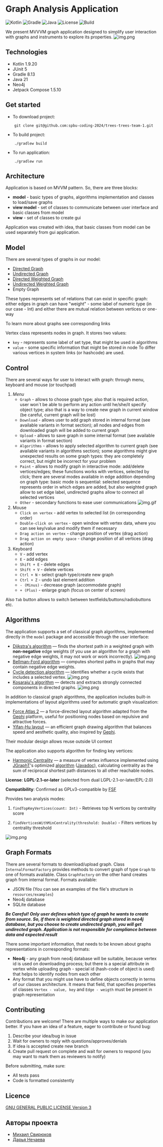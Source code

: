 # Graph Analysis Application

![Kotlin](https://img.shields.io/badge/Kotlin-1.9.20-blue.svg)
![Gradle](https://img.shields.io/badge/Gradle-8.13-brightgreen.svg)
![Java](https://img.shields.io/badge/Java-21-yellow.svg)
![License](https://img.shields.io/badge/License-GPLv3-blue.svg)
![Build](https://img.shields.io/github/actions/workflow/status/spbu-coding-2024/graphs-graphs-team-1/build.yml)

We present MVVVM graph application designed to simplify user interaction with graphs and instruments to explore its properties.
![img.png](/resources/images/intro.png)

## Technologies

* Kotlin 1.9.20
* JUnit 5
* Gradle 8.13 
* Java 21
* Neo4j
* Jetpack Compose 1.5.10

## Get started

* To download project:
```
    git clone git@github.com:spbu-coding-2024/trees-trees-team-1.git
```
* To build project:
```
    ./gradlew build
```

* To run application:
```
    ./gradlew run
```

## Architecture
Application is based on MVVM pattern. So, there are three blocks:
* **model** - basic types of graphs, algorithms implementation and classes to load/save graphs
* **view model** - set of classes to communicate between user interface and basic classes from model
* **view** - set of classes to create gui

Application was created with idea, that basic classes from model can be used separately from gui application.

## Model
There are several types of graphs in our model:
* [Directed Graph](https://en.wikipedia.org/wiki/Directed_graph)
* [Undirected Graph](https://en.wikipedia.org/wiki/Graph_(discrete_mathematics))
* [Directed Weighted Graph](https://en.wikipedia.org/wiki/Graph_(discrete_mathematics)#Weighted_graph)
* [Undirected Weighted Graph](https://en.wikipedia.org/wiki/Graph_(discrete_mathematics)#Weighted_graph)
* Empty Graph

These types represents set of relations that can exist in specific graph: either edges in graph can
have "weight" - some label of numeric type (in our case - Int) and either there are mutual relation between vertices or one-way

To learn more about graphs see corresponding links

Vertex class represents nodes in graph. It stores two values:
* ``key`` - represents some label of set type, that might be used in algorithms
* ``value`` - some specific information that might be stored in node
  To differ various vertices in system links (or hashcode) are used.

## Control
There are several ways for user to interact with graph: through menu, keyboard and mouse (or touchpad)
1. *Menu*
    * `Graph` - allows to choose graph type; also that is required action, user won`t be able 
   to perform any action until he/she/it specify object type; also that is a way to create new graph in current 
   window (be careful, current graph will be lost)
    * `Download` - allows user to add graph stored in internal format (see available variants in format section); 
   all nodes and edges from downloaded graph will be added to current graph
    * `Upload` - allows to save graph in some internal format (see available variants in format section)
    * `Algorithms` - allows to apply selected algorithm to current graph (see available variants in algorithms section);
   some algorithms might give unexpected results on some graph types: they are completely correct, but might be 
   incorrect for your problem
   * `Paint` - allows to modify graph in interactive mode: add/delete vertices/edges; these functions 
   works with vertices, selected by click; there are several modes available in edge addition depending on graph type:
   basic mode is sequential: selected sequence represents order in which edges are added, but also weighted graph 
   allow to set edge label, undirected graphs allow to connect all selected vertices
   * `Other` - secondary functions to ease user communications
     ![img.gif](/resources/images/menu.gif)
2. Mouse
   * `Click on vertex` - add vertex to selected list (in corresponding order)
   * `Double-click on vertex` - open window with vertex data, where you can see key/value and modify them if necessary 
   * `Drag action on vertex` - change position of vertex (drag action)
   * `Drag action on empty space` - change position of all vertices (drag action)
3. Keyboard
   * `V` - add vertex
   * `E` - add edges
   * `Shift + E` - delete edges
   * `Shift + V` - delete vertices
   * `Ctrl + N` - select graph type/create new graph
   * `Ctrl + Z` - undo last element addition
   * `- (Minus)` - decrease graph (accommodate graph)
   * `+ (Plus)` - enlarge graph (focus on center of screen)
   
Also `Tab` button allows to switch between textfields/buttons/radiobuttons etc.

## Algorithms

The application supports a set of classical graph algorithms, implemented directly in the `model` package and accessible through the user interface:

* [Dijkstra's algorithm](https://en.wikipedia.org/wiki/Dijkstra%27s_algorithm) — finds the shortest path in a weighted graph with **non-negative** edge weights (if you use an algorithm for a graph with negative edge weights, it may not work or work incorrectly).
  ![img.png](/resources/images/dijkstra.png)
* [Bellman-Ford algorithm](https://en.wikipedia.org/wiki/Bellman%E2%80%93Ford_algorithm) — computes shortest paths in graphs that may contain negative edge weights.
* [Cycle detection algorithm](https://en.wikipedia.org/wiki/Cycle_(graph_theory)#Algorithm) — identifies whether a cycle exists that includes a selected vertex.
  ![img.png](/resources/images/cycles.png)
* [Kosaraju's algorithm](https://en.wikipedia.org/wiki/Kosaraju%27s_algorithm) — detects and extracts strongly connected components in directed graphs.
  ![img.png](/resources/images/connectedComponents.png)

In addition to classical graph algorithms, the application includes built-in implementations of layout algorithms used for automatic graph visualization:

* [Force Atlas 2](https://github.com/gephi/gephi/wiki/Force-Atlas-2) — a force-directed layout algorithm adapted from the [Gephi](http://gephi.org/) platform, useful for positioning nodes based on repulsive and attractive forces.
* [Yifan-Hu layout](http://yifanhu.net/PUB/graph_draw_small.pdf) — an efficient graph drawing algorithm that balances speed and aesthetic quality, also inspired by [Gephi](http://gephi.org/).

Their modular design allows reuse outside UI context

The application also supports algorithm for finding key vertices:

* [Harmonic Centrality](https://en.wikipedia.org/wiki/Centrality#Harmonic_centrality) —
  a measure of vertex influence implemented using [JGraphT](https://jgrapht.org/)'s optimized [algorithm](https://github.com/jgrapht/jgrapht/blob/master/jgrapht-core/src/main/java/org/jgrapht/alg/scoring/HarmonicCentrality.java) ([Javadoc](https://jgrapht.org/javadoc/org.jgrapht.core/org/jgrapht/alg/scoring/HarmonicCentrality.html)),
  calculating centrality as the sum of reciprocal shortest path distances to all other reachable nodes.

**License**: **LGPL-2.1-or-later** (selected from dual LGPL-2.1-or-later/EPL-2.0)

**Compatibility**: Confirmed as GPLv3-compatible by [FSF](https://www.gnu.org/licenses/gpl-faq.en.html#AllCompatibility)

  Provides two analysis modes:

1. `findTopKeyVertices(count: Int)` - Retrieves top N vertices by centrality score

2. `findVerticesWithMinCentrality(threshold: Double)` - Filters vertices by centrality threshold

  ![img.png](/resources/images/keyVerticesWindow.png)


## Graph Formats

There are several formats to download/upload graph. Class `InternalFormatFactory` provides methods to convert graph 
of type `Graph` to one of formats available. Class `GraphFactory` on the other hand creates graph from internal format.
Formats available:
* JSON file (You can see an examples of the file's structure in `resources/examples`)
* Neo4j database
* SQLite database

***Be Careful! Only user defines which type of graph he wants to create from source. So, if there is weighted directed 
graph stored in neo4j database, but you choose to create undirected graph, you will get undirected graph. 
Application is not responsible for compliance between data and expected result***

There some important information, that needs to be known about graphs representations in corresponding formats:
* **Neo4j** - any graph from neo4j database will be suitable, because vertex id is used on downloading process; 
but there is a special attribute in vertex while uploading graph - special id (hash-code of object is used) 
that helps to identify nodes from each other
* Any format that you might use have to define objects correctly in terms of our classes architecture.
  It means that field, that specifies properties of classes `Vertex - value, key` and `Edge - weigth`
  must be present in graph representation


## Contributing

Contributions are welcome! There are multiple ways to make our application better. If you have an idea of a feature, 
eager to contribute or found bug:

1. Describe your idea/bug in issue
2. Wait for owners to reply with questions/approves/denials
3. If idea is accepted create new branch
4. Create pull request on complete and wait for owners to respond (you may want to mark them as reviewers to notify)

Before submitting, make sure:
- All tests pass 
- Code is formatted consistently

## Licence

[GNU GENERAL PUBLIC LICENSE Version 3](https://www.gnu.org/licenses/gpl-3.0.txt)

## Авторы проекта

* [Михаил Свирюков](https://github.com/MikhailSvirukov)
* [Дарья Нечаева](https://github.com/DaryaNechaeva)
